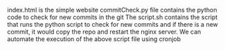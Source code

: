 index.html is the simple website
commitCheck.py file contains the python code to check for new commits in the git
The script.sh contains the script that runs the python script to check for new commits and if there is a new commit, it would copy the repo and restart the nginx server.
We can automate the execution of the above script file using cronjob

